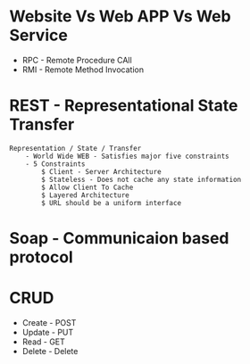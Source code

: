 # Website Vs Web APP Vs Web Service

+ RPC - Remote Procedure CAll
+ RMI - Remote Method Invocation

# REST - Representational State Transfer

	Representation / State / Transfer
		- World Wide WEB - Satisfies major five constraints
		- 5 Constraints
			$ Client - Server Architecture
			$ Stateless - Does not cache any state information
			$ Allow Client To Cache
			$ Layered Architecture
			$ URL should be a uniform interface																		 

# Soap - Communicaion based protocol

# CRUD

  + Create - POST
  + Update - PUT
  + Read - GET
  + Delete - Delete